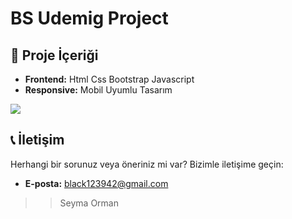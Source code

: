 # BS Udemig Project

## 📂 Proje İçeriği  

- **Frontend:** Html Css Bootstrap Javascript
- **Responsive:** Mobil Uyumlu Tasarım

![](BS-udemig.gif)
## 📞 İletişim  
Herhangi bir sorunuz veya öneriniz mi var? Bizimle iletişime geçin:  
- **E-posta:** black123942@gmail.com  
>>Seyma Orman
